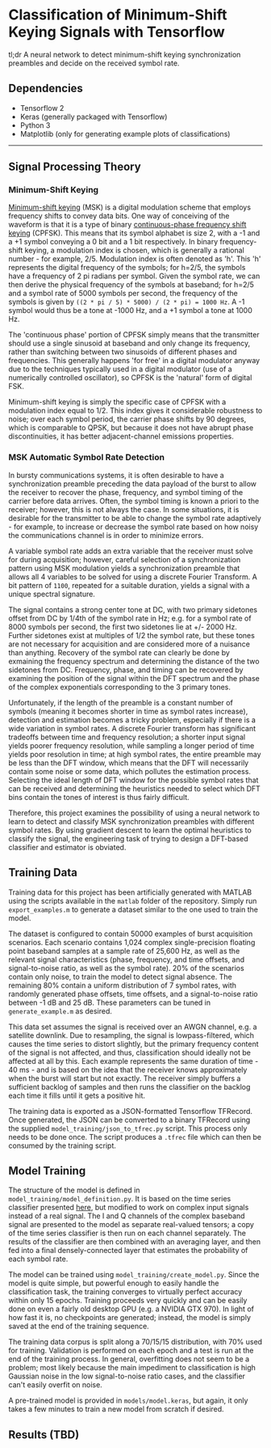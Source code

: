 # Classification of Minimum-Shift Keying Signals with Tensorflow

tl;dr A neural network to detect minimum-shift keying synchronization preambles and decide on the received
symbol rate.

## Dependencies
- Tensorflow 2
- Keras (generally packaged with Tensorflow)
- Python 3
- Matplotlib (only for generating example plots of classifications)

---

## Signal Processing Theory

### Minimum-Shift Keying
[Minimum-shift keying](https://en.wikipedia.org/wiki/Minimum-shift_keying) (MSK) is a digital modulation
scheme that employs frequency shifts to convey data bits.  One way of conceiving of the waveform is that it is
a type of binary [continuous-phase frequency shift
keying](https://en.wikipedia.org/wiki/Continuous_phase_modulation#Continuous-phase_frequency-shift_keying)
(CPFSK).  This means that its symbol alphabet is size 2, with a -1 and a +1 symbol conveying a 0 bit and a 1
bit respectively. In binary frequency-shift keying, a modulation index is chosen, which is generally a
rational number - for example, 2/5. Modulation index is often denoted as 'h'. This 'h' represents the digital
frequency of the symbols; for h=2/5, the symbols have a frequency of 2 pi radians per symbol. Given the symbol
rate, we can then derive the physical frequency of the symbols at baseband; for h=2/5 and a symbol rate of
5000 symbols per second, the frequency of the symbols is given by `((2 * pi / 5) * 5000) / (2 * pi) = 1000
Hz`. A -1 symbol would thus be a tone at -1000 Hz, and a +1 symbol a tone at 1000 Hz.

The 'continuous phase' portion of CPFSK simply means that the transmitter should use a single sinusoid at
baseband and only change its frequency, rather than switching between two sinusoids of different phases and
frequencies. This generally happens 'for free' in a digital modulator anyway due to the techniques typically
used in a digital modulator (use of a numerically controlled oscillator), so CPFSK is the 'natural' form of
digital FSK.

Minimum-shift keying is simply the specific case of CPFSK with a modulation index equal to 1/2. This index
gives it considerable robustness to noise; over each symbol period, the carrier phase shifts by 90 degrees,
which is comparable to QPSK, but because it does not have abrupt phase discontinuities, it has better
adjacent-channel emissions properties.

### MSK Automatic Symbol Rate Detection
In bursty communications systems, it is often desirable to have a synchronization preamble preceding the data
payload of the burst to allow the receiver to recover the phase, frequency, and symbol timing of the carrier
before data arrives. Often, the symbol timing is known a priori to the receiver; however, this is not always
the case. In some situations, it is desirable for the transmitter to be able to change the symbol rate
adaptively - for example, to increase or decrease the symbol rate based on how noisy the communications
channel is in order to minimize errors.

A variable symbol rate adds an extra variable that the receiver must solve for during acquisition; however,
careful selection of a synchronization pattern using MSK modulation yields a synchronization preamble that
allows all 4 variables to be solved for using a discrete Fourier Transform. A bit pattern of `1100`, repeated
for a suitable duration, yields a signal with a unique spectral signature.

The signal contains a strong center tone at DC, with two primary sidetones offset from DC by 1/4th of the
symbol rate in Hz; e.g. for a symbol rate of 8000 symbols per second, the first two sidetones lie at +/- 2000
Hz. Further sidetones exist at multiples of 1/2 the symbol rate, but these tones are not necessary for
acquisition and are considered more of a nuisance than anything. Recovery of the symbol rate can clearly be
done by exmaining the frequency spectrum and determining the distance of the two sidetones from DC.
Frequency, phase, and timing can be recovered by examining the position of the signal within the DFT spectrum
and the phase of the complex exponentials corresponding to the 3 primary tones.

Unfortunately, if the length of the preamble is a constant number of symbols (meaning it becomes shorter in
time as symbol rates increase), detection and estimation becomes a tricky problem, especially if there is a
wide variation in symbol rates. A discrete Fourier transform has significant tradeoffs between time and
frequency resolution; a shorter input signal yields poorer frequency resolution, while sampling a longer
period of time yields poor resolution in time; at high symbol rates, the entire preamble may be less than the
DFT window, which means that the DFT will necessarily contain some noise or some data, which pollutes the
estimation process. Selecting the ideal length of DFT window for the possible symbol rates that can be
received and determining the heuristics needed to select which DFT bins contain the tones of interest is thus
fairly difficult.

Therefore, this project examines the possibility of using a neural network to learn to detect and classify MSK
synchronization preambles with different symbol rates. By using gradient descent to learn the optimal
heuristics to classify the signal, the engineering task of trying to design a DFT-based classifier and
estimator is obviated.

## Training Data
Training data for this project has been artificially generated with MATLAB using the scripts available in the
`matlab` folder of the repository. Simply run `export_examples.m` to generate a dataset similar to the one
used to train the model.

The dataset is configured to contain 50000 examples of burst acquisition scenarios. Each scenario contains
1,024 complex single-precision floating point baseband samples at a sample rate of 25,600 Hz, as well as the
relevant signal characteristics (phase, frequency, and time offsets, and signal-to-noise ratio, as well as the
symbol rate). 20% of the scenarios contain only noise, to train the model to detect signal absence. The
remaining 80% contain a uniform distribution of 7 symbol rates, with randomly generated phase offsets, time
offsets, and a signal-to-noise ratio between -1 dB and 25 dB. These parameters can be tuned in
`generate_example.m` as desired.

This data set assumes the signal is received over an AWGN channel, e.g. a satellite downlink. Due to
resampling, the signal is lowpass-filtered, which causes the time series to distort slightly, but the primary
frequency content of the signal is not affected, and thus, classification should ideally not be affected at
all by this. Each example represents the same duration of time - 40 ms - and is based on the idea that the
receiver knows approximately when the burst will start but not exactly. The receiver simply buffers a
sufficient backlog of samples and then runs the classifier on the backlog each time it fills until it gets a
positive hit.

The training data is exported as a JSON-formatted Tensorflow TFRecord. Once generated, the JSON can be
converted to a binary TFRecord using the supplied `model_training/json_to_tfrec.py` script. This process only
needs to be done once. The script produces a `.tfrec` file which can then be consumed by the training script.

## Model Training
The structure of the model is defined in `model_training/model_definition.py`. It is based on the time series
classifier presented [here](https://keras.io/examples/timeseries/timeseries_classification_from_scratch/), but
modified to work on complex input signals instead of a real signal. The I and Q channels of the complex
baseband signal are presented to the model as separate real-valued tensors; a copy of the time series
classifier is then run on each channel separately. The results of the classifier are then combined with an
averaging layer, and then fed into a final densely-connected layer that estimates the probability of each
symbol rate.

The model can be trained using `model_training/create_model.py`. Since the model is quite simple, but powerful
enough to easily handle the classification task, the training converges to virtually perfect accuracy within
only 15 epochs. Training proceeds very quickly and can be easily done on even a fairly old desktop GPU (e.g. a
NVIDIA GTX 970). In light of how fast it is, no checkpoints are generated; instead, the model is simply saved
at the end of the training sequence.

The training data corpus is split along a 70/15/15 distribution, with 70% used for training. Validation is
performed on each epoch and a test is run at the end of the training process. In general, overfitting does not
seem to be a problem; most likely because the main impediment to classification is high Gaussian noise in the
low signal-to-noise ratio cases, and the classifier can't easily overfit on noise.

A pre-trained model is provided in `models/model.keras`, but again, it only takes a few minutes to train a new
model from scratch if desired.

## Results (TBD)
